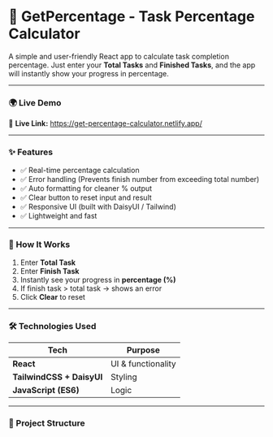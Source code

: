 # 📌 GetPercentage - Task Percentage Calculator

A simple and user-friendly React app to calculate task completion percentage. Just enter your **Total Tasks** and **Finished Tasks**, and the app will instantly show your progress in percentage.

---

### 🌍 Live Demo
🔗 **Live Link:** https://get-percentage-calculator.netlify.app/

---

### ✨ Features
- ✅ Real-time percentage calculation
- ✅ Error handling (Prevents finish number from exceeding total number)
- ✅ Auto formatting for cleaner % output
- ✅ Clear button to reset input and result
- ✅ Responsive UI (built with DaisyUI / Tailwind)
- ✅ Lightweight and fast

---

### 📌 How It Works
1. Enter **Total Task**
2. Enter **Finish Task**
3. Instantly see your progress in **percentage (%)**
4. If finish task > total task → shows an error
5. Click **Clear** to reset

---

### 🛠️ Technologies Used
| Tech | Purpose |
|--------|---------|
| **React** | UI & functionality |
| **TailwindCSS + DaisyUI** | Styling |
| **JavaScript (ES6)** | Logic |

---

### 📌 Project Structure
